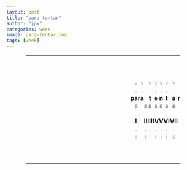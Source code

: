 ```yaml
---
layout: post
title: "para tentar"
author: "jpx"
categories: week
image: para-tentar.png
tags: [week]
---
```


<html>
<head>
<style>
table#t02, th, td {
  border-width:5px;  
  border-style:none;
  padding: 0px;
  width:80%; 
  margin-left:auto; 
  margin-right:auto;
  table-layout: fixed;
  align-content: center;
  text-align:center;
}
div.nota {
  font-size: x-small;
  text-align:right;
  font-style: normal;
  color: rgb(175, 175, 175);
}
div.ast {
  font-weight: bold;
}
div.let {
  color: rgb(123, 123, 123);
}
div.inner {
  font-style: italic;
  text-align:justify;
  color: rgb(175, 175, 175);
  font-size: small;
}
div.risc {
  color: rgb(175, 175, 175);
}
</style>
</head>
<body>

<table id="t02">
  <tr>
    <td colspan="15">&nbsp;</td>
  </tr>
  <tr>
    <td colspan="15">&nbsp;</td>
  </tr>
  <tr>
    <td colspan="15">&nbsp;</td>
  </tr>
  <tr>
    <td></td>
    <td></td>
    <td></td>
    <td><div class="risc">v</div></td>
	  <td></td>
	  <td><div class="risc">v</div></td>
	  <td></td>
    <td><div class="risc">v</div></td>
    <td><div class="risc">v</div></td>
    <td><div class="risc">v</div></td>
    <td><div class="risc">v</div></td>
	  <td><div class="risc">v</div></td>
    <td></td>
    <td></td>
    <td></td>
  </tr>
  <tr>
    <td></td>
    <td></td>
    <td></td>
    <td><div class="risc">.</div></td>
	  <td></td>
	  <td><div class="risc">.</div></td>
	  <td></td>
    <td><div class="risc">.</div></td>
    <td><div class="risc">.</div></td>
    <td><div class="risc">.</div></td>
    <td><div class="risc">.</div></td>
	  <td><div class="risc">.</div></td>
    <td></td>
    <td></td>
    <td></td>
  </tr>
  <tr>
    <td></td>
    <td></td>
    <th>p</th>
    <th>a</th>
    <th>r</th>
	  <th>a</th>
	  <td></td>
	  <th>t</th>
    <th>e</th>
    <th>n</th>
    <th>t</th>
	  <th>a</th>
    <th>r</th>
    <td></td>
    <td></td>
  </tr>
  <tr>
    <td></td>
    <td></td>
    <td></td>
    <td><div class="let">a</div></td>
	  <td></td>
	  <td></td>
	  <td><div class="let">a</div></td>
    <td><div class="let">a</div></td>
    <td><div class="let">a</div></td>
    <td><div class="let">a</div></td>
	  <td><div class="let">a</div></td>
    <td><div class="let">a</div></td>
	  <td></td>
    <td></td>
    <td></td>
  </tr>
  <tr>
    <td></td>
    <td></td>
    <td></td>
    <td><div class="risc">.</div></td>
	  <td></td>
	  <td></td>
	  <td><div class="risc">.</div></td>
    <td><div class="risc">.</div></td>
    <td><div class="risc">.</div></td>
    <td><div class="risc">.</div></td>
	  <td><div class="risc">.</div></td>
    <td><div class="risc">.</div></td>
	  <td></td>
    <td></td>
    <td></td>
  </tr>
  <tr>
    <td></td>
    <td></td>
    <td></td>
    <td><div class="ast">I</div></td>
    <td></td>
    <td></td>
    <td><div class="ast">II</div></td>
	  <td><div class="ast">III</div></td>
    <td><div class="ast">IV</div></td>
    <td><div class="ast">V</div></td>
    <td><div class="ast">VI</div></td>
	  <td><div class="ast">VII</div></td>
    <td></td>
    <td></td>
    <td></td>
  </tr>
  <tr>
    <td></td>
    <td></td>
    <td></td>
    <td><div class="risc">.</div></td>
	  <td></td>
	  <td></td>
	  <td><div class="risc">.</div></td>
    <td><div class="risc">.</div></td>
    <td><div class="risc">.</div></td>
    <td><div class="risc">.</div></td>
	  <td><div class="risc">.</div></td>
    <td><div class="risc">.</div></td>
	  <td></td>
    <td></td>
    <td></td>
  </tr>
  <tr>
    <td></td>
    <td></td>
    <td></td>
    <td><div class="risc">i</div></td>
	  <td></td>
	  <td></td>
	  <td><div class="risc">i</div></td>
    <td><div class="risc">i</div></td>
    <td><div class="risc">i</div></td>
    <td><div class="risc">i</div></td>
	  <td><div class="risc">i</div></td>
    <td><div class="risc">x</div></td>
	  <td></td>
    <td></td>
    <td></td>
  </tr>
  <tr>
    <td colspan="15">&nbsp;</td>
  </tr>
  <tr>
    <td colspan="15">&nbsp;</td>
  </tr>
  <tr>
    <td colspan="15">&nbsp;</td>
  </tr>
</table>
